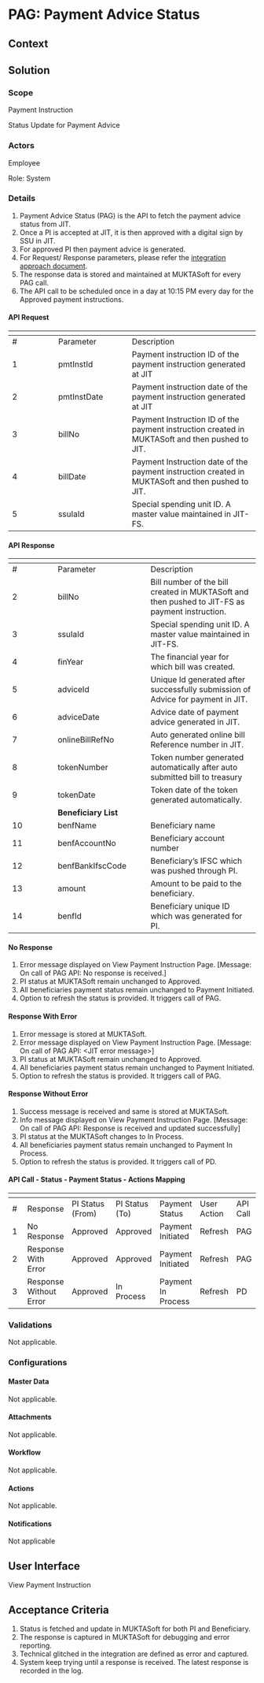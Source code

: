 # PAG: Payment Advice Status

## Context

## Solution <a href="#solution" id="solution"></a>

### Scope <a href="#scope" id="scope"></a>

Payment Instruction

Status Update for Payment Advice

### Actors <a href="#actors" id="actors"></a>

Employee

Role: System

### Details <a href="#details" id="details"></a>

1. Payment Advice Status (PAG) is the API to fetch the payment advice status from JIT.
2. Once a PI is accepted at JIT, it is then approved with a digital sign by SSU in JIT.
3. For approved PI then payment advice is generated.
4. For Request/ Response parameters, please refer the [integration approach document](https://docs.google.com/document/d/1U7yYfJ86vK71KRJ09LPtGHe64kcMaNHZi\_gpwtsq3oU/edit#heading=h.ke6q7c75vkyz).
5. The response data is stored and maintained at MUKTASoft for every PAG call.
6. The API call to be scheduled once in a day at 10:15 PM every day for the Approved payment instructions.

#### API Request

<table data-header-hidden><thead><tr><th width="77.66666666666666"></th><th width="134"></th><th></th></tr></thead><tbody><tr><td>#</td><td>Parameter</td><td>Description</td></tr><tr><td>1</td><td>pmtInstId</td><td>Payment instruction ID of the payment instruction generated at JIT</td></tr><tr><td>2</td><td>pmtInstDate</td><td>Payment instruction date of the payment instruction generated at JIT</td></tr><tr><td>3</td><td>billNo</td><td>Payment Instruction ID of the payment instruction created in MUKTASoft and then pushed to JIT.</td></tr><tr><td>4</td><td>billDate</td><td>Payment Instruction date of the payment instruction created in MUKTASoft and then pushed to JIT.</td></tr><tr><td>5</td><td>ssuIaId</td><td>Special spending unit ID. A master value maintained in JIT-FS.</td></tr></tbody></table>

#### API Response

<table data-header-hidden><thead><tr><th width="76.66666666666666"></th><th width="173"></th><th></th></tr></thead><tbody><tr><td>#</td><td>Parameter</td><td>Description</td></tr><tr><td>2</td><td>billNo</td><td>Bill number of the bill created in MUKTASoft and then pushed to JIT-FS as payment instruction.</td></tr><tr><td>3</td><td>ssuIaId</td><td>Special spending unit ID. A master value maintained in JIT-FS.</td></tr><tr><td>4</td><td>finYear</td><td>The financial year for which bill was created.</td></tr><tr><td>5</td><td>adviceId</td><td>Unique Id generated after successfully submission of Advice for payment in JIT.</td></tr><tr><td>6</td><td>adviceDate</td><td>Advice date of payment advice generated in JIT.</td></tr><tr><td>7</td><td>onlineBillRefNo</td><td>Auto generated online bill Reference number in JIT.</td></tr><tr><td>8</td><td>tokenNumber</td><td>Token number generated automatically after auto submitted bill to treasury</td></tr><tr><td>9</td><td>tokenDate</td><td>Token date of the token generated automatically.</td></tr><tr><td> </td><td><strong>Beneficiary List</strong></td><td> </td></tr><tr><td>10</td><td>benfName</td><td>Beneficiary name</td></tr><tr><td>11</td><td>benfAccountNo</td><td>Beneficiary account number</td></tr><tr><td>12</td><td>benfBankIfscCode</td><td>Beneficiary’s IFSC which was pushed through PI.</td></tr><tr><td>13</td><td>amount</td><td>Amount to be paid to the beneficiary.</td></tr><tr><td>14</td><td>benfId</td><td>Beneficiary unique ID which was generated for PI.</td></tr></tbody></table>

#### No Response

1. Error message displayed on View Payment Instruction Page. \[Message: On call of PAG API: No response is received.]
2. PI status at MUKTASoft remain unchanged to Approved.
3. All beneficiaries payment status remain unchanged to Payment Initiated.
4. Option to refresh the status is provided. It triggers call of PAG.

#### Response With Error

1. Error message is stored at MUKTASoft.
2. Error message displayed on View Payment Instruction Page. \[Message: On call of PAG API: \<JIT error message>]
3. PI status at MUKTASoft remain unchanged to Approved.
4. All beneficiaries payment status remain unchanged to Payment Initiated.
5. Option to refresh the status is provided. It triggers call of PAG.

#### Response Without Error

1. Success message is received and same is stored at MUKTASoft.
2. Info message displayed on View Payment Instruction Page. \[Message: On call of PAG API: Response is received and updated successfully]
3. PI status at the MUKTASoft changes to In Process.
4. All beneficiaries payment status remain unchanged to Payment In Process.
5. Option to refresh the status is provided. It triggers call of PD.

#### API Call - Status - Payment Status - Actions Mapping

<table data-header-hidden><thead><tr><th width="85"></th><th></th><th></th><th></th><th></th><th></th><th></th></tr></thead><tbody><tr><td>#</td><td>Response</td><td>PI Status<br>(From)</td><td>PI Status<br>(To)</td><td>Payment Status</td><td>User Action</td><td>API Call</td></tr><tr><td>1</td><td>No Response</td><td>Approved</td><td>Approved</td><td>Payment Initiated</td><td>Refresh</td><td>PAG</td></tr><tr><td>2</td><td>Response With Error</td><td>Approved</td><td>Approved</td><td>Payment Initiated</td><td>Refresh</td><td>PAG</td></tr><tr><td>3</td><td>Response Without Error</td><td>Approved</td><td>In Process</td><td>Payment In Process</td><td>Refresh</td><td>PD</td></tr></tbody></table>

### Validations <a href="#validations" id="validations"></a>

Not applicable.

### Configurations <a href="#configurations" id="configurations"></a>

#### Master Data <a href="#masterdata" id="masterdata"></a>

Not applicable.

#### Attachments <a href="#attachments" id="attachments"></a>

Not applicable.

#### Workflow <a href="#workflow" id="workflow"></a>

Not applicable.

#### Actions <a href="#actions" id="actions"></a>

Not applicable.

#### Notifications <a href="#notifications" id="notifications"></a>

Not applicable

## User Interface <a href="#userinterface" id="userinterface"></a>

View Payment Instruction

## Acceptance Criteria <a href="#acceptancecriteria" id="acceptancecriteria"></a>

1. Status is fetched and update in MUKTASoft for both PI and Beneficiary.
2. The response is captured in MUKTASoft for debugging and error reporting.
3. Technical glitched in the integration are defined as error and captured.
4. System keep trying until a response is received. The latest response is recorded in the log.
